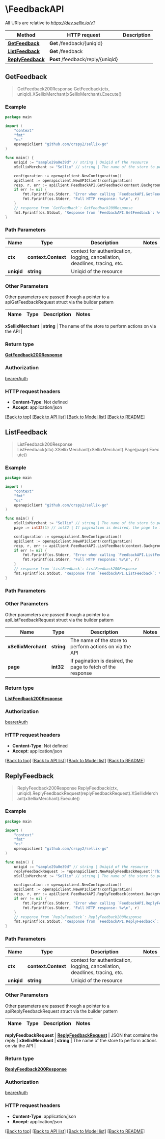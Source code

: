 # \FeedbackAPI

All URIs are relative to *https://dev.sellix.io/v1*

Method | HTTP request | Description
------------- | ------------- | -------------
[**GetFeedback**](FeedbackAPI.md#GetFeedback) | **Get** /feedback/{uniqid} | 
[**ListFeedback**](FeedbackAPI.md#ListFeedback) | **Get** /feedback | 
[**ReplyFeedback**](FeedbackAPI.md#ReplyFeedback) | **Post** /feedback/reply/{uniqid} | 



## GetFeedback

> GetFeedback200Response GetFeedback(ctx, uniqid).XSellixMerchant(xSellixMerchant).Execute()





### Example

```go
package main

import (
	"context"
	"fmt"
	"os"
	openapiclient "github.com/crspy2/sellix-go"
)

func main() {
	uniqid := "sample29a0e39d" // string | Uniqid of the resource
	xSellixMerchant := "Sellix" // string | The name of the store to perform actions on via the API (optional)

	configuration := openapiclient.NewConfiguration()
	apiClient := openapiclient.NewAPIClient(configuration)
	resp, r, err := apiClient.FeedbackAPI.GetFeedback(context.Background(), uniqid).XSellixMerchant(xSellixMerchant).Execute()
	if err != nil {
		fmt.Fprintf(os.Stderr, "Error when calling `FeedbackAPI.GetFeedback``: %v\n", err)
		fmt.Fprintf(os.Stderr, "Full HTTP response: %v\n", r)
	}
	// response from `GetFeedback`: GetFeedback200Response
	fmt.Fprintf(os.Stdout, "Response from `FeedbackAPI.GetFeedback`: %v\n", resp)
}
```

### Path Parameters


Name | Type | Description  | Notes
------------- | ------------- | ------------- | -------------
**ctx** | **context.Context** | context for authentication, logging, cancellation, deadlines, tracing, etc.
**uniqid** | **string** | Uniqid of the resource | 

### Other Parameters

Other parameters are passed through a pointer to a apiGetFeedbackRequest struct via the builder pattern


Name | Type | Description  | Notes
------------- | ------------- | ------------- | -------------

 **xSellixMerchant** | **string** | The name of the store to perform actions on via the API | 

### Return type

[**GetFeedback200Response**](GetFeedback200Response.md)

### Authorization

[bearerAuth](../README.md#bearerAuth)

### HTTP request headers

- **Content-Type**: Not defined
- **Accept**: application/json

[[Back to top]](#) [[Back to API list]](../README.md#documentation-for-api-endpoints)
[[Back to Model list]](../README.md#documentation-for-models)
[[Back to README]](../README.md)


## ListFeedback

> ListFeedback200Response ListFeedback(ctx).XSellixMerchant(xSellixMerchant).Page(page).Execute()





### Example

```go
package main

import (
	"context"
	"fmt"
	"os"
	openapiclient "github.com/crspy2/sellix-go"
)

func main() {
	xSellixMerchant := "Sellix" // string | The name of the store to perform actions on via the API (optional)
	page := int32(1) // int32 | If pagination is desired, the page to fetch of the response (optional)

	configuration := openapiclient.NewConfiguration()
	apiClient := openapiclient.NewAPIClient(configuration)
	resp, r, err := apiClient.FeedbackAPI.ListFeedback(context.Background()).XSellixMerchant(xSellixMerchant).Page(page).Execute()
	if err != nil {
		fmt.Fprintf(os.Stderr, "Error when calling `FeedbackAPI.ListFeedback``: %v\n", err)
		fmt.Fprintf(os.Stderr, "Full HTTP response: %v\n", r)
	}
	// response from `ListFeedback`: ListFeedback200Response
	fmt.Fprintf(os.Stdout, "Response from `FeedbackAPI.ListFeedback`: %v\n", resp)
}
```

### Path Parameters



### Other Parameters

Other parameters are passed through a pointer to a apiListFeedbackRequest struct via the builder pattern


Name | Type | Description  | Notes
------------- | ------------- | ------------- | -------------
 **xSellixMerchant** | **string** | The name of the store to perform actions on via the API | 
 **page** | **int32** | If pagination is desired, the page to fetch of the response | 

### Return type

[**ListFeedback200Response**](ListFeedback200Response.md)

### Authorization

[bearerAuth](../README.md#bearerAuth)

### HTTP request headers

- **Content-Type**: Not defined
- **Accept**: application/json

[[Back to top]](#) [[Back to API list]](../README.md#documentation-for-api-endpoints)
[[Back to Model list]](../README.md#documentation-for-models)
[[Back to README]](../README.md)


## ReplyFeedback

> ReplyFeedback200Response ReplyFeedback(ctx, uniqid).ReplyFeedbackRequest(replyFeedbackRequest).XSellixMerchant(xSellixMerchant).Execute()





### Example

```go
package main

import (
	"context"
	"fmt"
	"os"
	openapiclient "github.com/crspy2/sellix-go"
)

func main() {
	uniqid := "sample29a0e39d" // string | Uniqid of the resource
	replyFeedbackRequest := *openapiclient.NewReplyFeedbackRequest("This is a feedback reply.") // ReplyFeedbackRequest | JSON that contains the reply
	xSellixMerchant := "Sellix" // string | The name of the store to perform actions on via the API (optional)

	configuration := openapiclient.NewConfiguration()
	apiClient := openapiclient.NewAPIClient(configuration)
	resp, r, err := apiClient.FeedbackAPI.ReplyFeedback(context.Background(), uniqid).ReplyFeedbackRequest(replyFeedbackRequest).XSellixMerchant(xSellixMerchant).Execute()
	if err != nil {
		fmt.Fprintf(os.Stderr, "Error when calling `FeedbackAPI.ReplyFeedback``: %v\n", err)
		fmt.Fprintf(os.Stderr, "Full HTTP response: %v\n", r)
	}
	// response from `ReplyFeedback`: ReplyFeedback200Response
	fmt.Fprintf(os.Stdout, "Response from `FeedbackAPI.ReplyFeedback`: %v\n", resp)
}
```

### Path Parameters


Name | Type | Description  | Notes
------------- | ------------- | ------------- | -------------
**ctx** | **context.Context** | context for authentication, logging, cancellation, deadlines, tracing, etc.
**uniqid** | **string** | Uniqid of the resource | 

### Other Parameters

Other parameters are passed through a pointer to a apiReplyFeedbackRequest struct via the builder pattern


Name | Type | Description  | Notes
------------- | ------------- | ------------- | -------------

 **replyFeedbackRequest** | [**ReplyFeedbackRequest**](ReplyFeedbackRequest.md) | JSON that contains the reply | 
 **xSellixMerchant** | **string** | The name of the store to perform actions on via the API | 

### Return type

[**ReplyFeedback200Response**](ReplyFeedback200Response.md)

### Authorization

[bearerAuth](../README.md#bearerAuth)

### HTTP request headers

- **Content-Type**: application/json
- **Accept**: application/json

[[Back to top]](#) [[Back to API list]](../README.md#documentation-for-api-endpoints)
[[Back to Model list]](../README.md#documentation-for-models)
[[Back to README]](../README.md)

